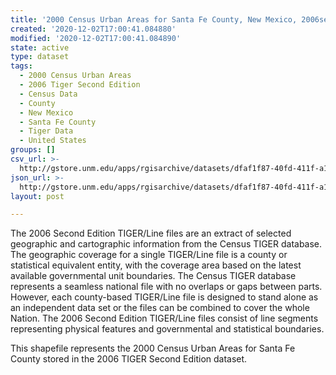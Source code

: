 ```yaml
---
title: '2000 Census Urban Areas for Santa Fe County, New Mexico, 2006se TIGER'
created: '2020-12-02T17:00:41.084880'
modified: '2020-12-02T17:00:41.084890'
state: active
type: dataset
tags:
  - 2000 Census Urban Areas
  - 2006 Tiger Second Edition
  - Census Data
  - County
  - New Mexico
  - Santa Fe County
  - Tiger Data
  - United States
groups: []
csv_url: >-
  http://gstore.unm.edu/apps/rgisarchive/datasets/dfaf1f87-40fd-411f-a1ba-41472c108ad8/tgr2006se_sant_urb00.derived.csv
json_url: >-
  http://gstore.unm.edu/apps/rgisarchive/datasets/dfaf1f87-40fd-411f-a1ba-41472c108ad8/tgr2006se_sant_urb00.derived.json
layout: post

---
```

The 2006 Second Edition TIGER/Line files are an extract of selected geographic and cartographic information from the Census TIGER database.  The geographic coverage for a single TIGER/Line file is a county or statistical equivalent entity, with the coverage area based on the latest available governmental unit boundaries. The Census TIGER database represents a seamless national file with no overlaps or gaps between parts.  However, each county-based TIGER/Line file is designed to stand alone as an independent data set or the files can be combined to cover the whole Nation.  The 2006 Second Edition  TIGER/Line files consist of line segments representing physical features and governmental and statistical boundaries.  

This shapefile represents the 2000 Census Urban Areas for Santa Fe County stored in the 2006 TIGER Second Edition dataset.
